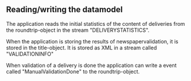 
Reading/writing the datamodel
---
The application reads the initial statistics of the content of deliveries from the roundtrip-object in the stream "DELIVERYSTATISTICS".

When the application is storing the results of newspapervalidation, it is stored in the title-object.
It is stored as XML in a stream called "VALIDATIONINFO"

When validation of a delivery is done the application can write a event called "ManualValidationDone" to the roundtrip-object.
